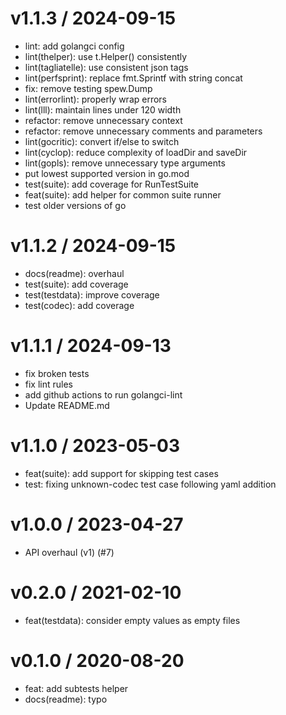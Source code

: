 
v1.1.3 / 2024-09-15
===================

  * lint: add golangci config
  * lint(thelper): use t.Helper() consistently
  * lint(tagliatelle): use consistent json tags
  * lint(perfsprint): replace fmt.Sprintf with string concat
  * fix: remove testing spew.Dump
  * lint(errorlint): properly wrap errors
  * lint(lll): maintain lines under 120 width
  * refactor: remove unnecessary context
  * refactor: remove unnecessary comments and parameters
  * lint(gocritic): convert if/else to switch
  * lint(cyclop): reduce complexity of loadDir and saveDir
  * lint(gopls): remove unnecessary type arguments
  * put lowest supported version in go.mod
  * test(suite): add coverage for RunTestSuite
  * feat(suite): add helper for common suite runner
  * test older versions of go

v1.1.2 / 2024-09-15
===================

  * docs(readme): overhaul
  * test(suite): add coverage
  * test(testdata): improve coverage
  * test(codec): add coverage

v1.1.1 / 2024-09-13
===================

  * fix broken tests
  * fix lint rules
  * add github actions to run golangci-lint
  * Update README.md

v1.1.0 / 2023-05-03
===================

  * feat(suite): add support for skipping test cases
  * test: fixing unknown-codec test case following yaml addition

v1.0.0 / 2023-04-27
===================

  * API overhaul (v1) (#7)

v0.2.0 / 2021-02-10
===================

  * feat(testdata): consider empty values as empty files

v0.1.0 / 2020-08-20
===================

  * feat: add subtests helper
  * docs(readme): typo

